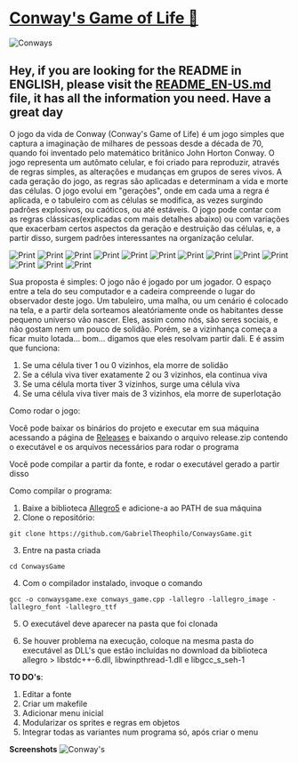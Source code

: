 # [Conway's Game of Life 🚀](https://pt.wikipedia.org/wiki/Jogo_da_vida)
![Conways](https://i.imgur.com/cw42u24.png)
<h2>Hey, if you are looking for the README in ENGLISH, please visit the <a href="https://github.com/GabrielTheophilo/ConwaysGame/blob/main/README_EN-US.md">README_EN-US.md </a>file, it has all the information you need. Have a great day</h2>



O jogo da vida de Conway (Conway's Game of Life) é um jogo simples que captura a imaginação de milhares de pessoas desde a década de 70, quando foi inventado pelo matemático britânico John Horton Conway. O jogo representa um autômato celular, e foi criado para reproduzir, através de regras simples, as alterações e mudanças em grupos de seres vivos. A cada geração do jogo, as regras são aplicadas e determinam a vida e morte das células. O jogo evolui em "gerações", onde em cada uma a regra é aplicada, e o tabuleiro com as células se modifica, as vezes surgindo padrões explosivos, ou caóticos, ou até estáveis. O jogo pode contar com as regras clássicas(explicadas com mais detalhes abaixo) ou com variações que exacerbam certos aspectos da geração e destruição das células, e, a partir disso, surgem padrões interessantes na organização celular.

![Print](https://i.imgur.com/f0Zpsrh.png)
![Print](https://i.imgur.com/WiwWx3g.png)
![Print](https://i.imgur.com/JbQrbwK.png)
![Print](https://i.imgur.com/99r3LdX.png)
![Print](https://i.imgur.com/6Wh4Osj.png)
![Print](https://i.imgur.com/c13JW0P.png)
![Print](https://i.imgur.com/d5AsvU4.png)
![Print](https://i.imgur.com/kAXiXqk.png)
![Print](https://i.imgur.com/iiew6CL.png)
![Print](https://i.imgur.com/VBgzvHA.png)
![Print](https://i.imgur.com/rK4Kt4G.png)
![Print](https://i.imgur.com/uPcmzK8.png)
![Print](https://i.imgur.com/pw9oe9w.png)


Sua proposta é simples: O jogo não é jogado por um jogador. O espaço entre a tela do seu computador e a cadeira compreende o lugar do observador deste jogo. Um tabuleiro, uma malha, ou um cenário é colocado na tela, e a partir dela sorteamos aleatóriamente onde os habitantes desse pequeno universo vão nascer.
Eles, assim como nós, são seres sociais, e não gostam nem um pouco de solidão. Porém, se a vizinhança começa a ficar muito lotada... bom... digamos que eles resolvam partir dali.
E é assim que funciona:
1. Se uma célula tiver 1 ou 0 vizinhos, ela morre de solidão
2. Se a célula viva tiver exatamente 2 ou 3 vizinhos, ela continua viva
3. Se uma célula morta tiver 3 vizinhos, surge uma célula viva
4. Se uma célula viva tiver mais de 3 vizinhos, ela morre de superlotação

Como rodar o jogo:

Você pode baixar os binários do projeto e executar em sua máquina acessando a página de [Releases](https://github.com/GabrielTheophilo/ConwaysGame/releases/tag/v0.0.1-alpha) e baixando o arquivo release.zip contendo o executável e os arquivos necessários para rodar o programa

Você pode compilar a partir da fonte, e rodar o executável gerado a partir disso

Como compilar o programa:
1. Baixe a biblioteca [Allegro5](https://liballeg.org/) e adicione-a ao PATH de sua máquina
2. Clone o repositório:
```console
git clone https://github.com/GabrielTheophilo/ConwaysGame.git
```
3. Entre na pasta criada
```console
cd ConwaysGame
```
4. Com o compilador instalado, invoque o comando
```console
gcc -o conwaysgame.exe conways_game.cpp -lallegro -lallegro_image -lallegro_font -lallegro_ttf
```
5. O executável deve aparecer na pasta que foi clonada

6. Se houver problema na execução, coloque na mesma pasta do executável as DLL's que estão incluídas no download da biblioteca allegro > libstdc++-6.dll, libwinpthread-1.dll e libgcc_s_seh-1

**TO DO's**:
1. Editar a fonte
2. Criar um makefile
3. Adicionar menu inicial
4. Modularizar os sprites e regras em objetos
5. Integrar todas as variantes num programa só, após criar o menu

**Screenshots**
![Conway's](https://i.imgur.com/GYDB4mp.png)
